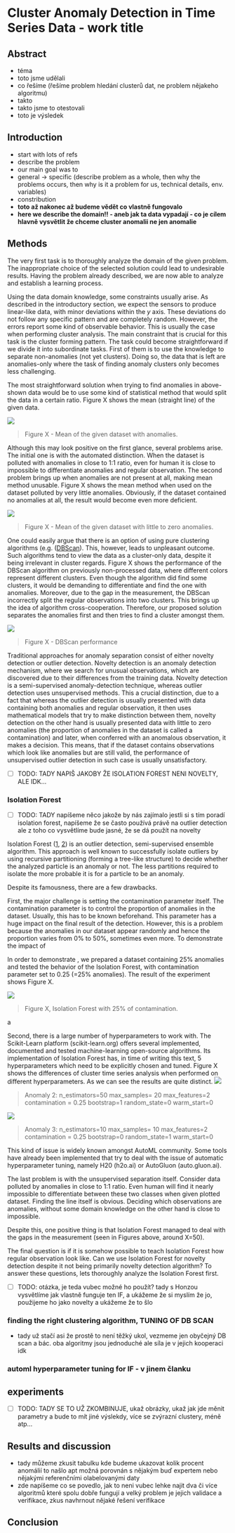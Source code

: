 # Cluster Anomaly Detection in Time Series Data - work title

## Abstract
- téma
- toto jsme udělali
- co řešíme (řešíme problem hledání clusterů dat, ne problem nějakeho algoritmu)
- takto
- takto jsme to otestovali
- toto je výsledek
## Introduction
- start with lots of refs
- describe the problem
- our main goal was to
- general -> specific (describe problem as a whole, then why the problems occurs, then why is it a problem for us, technical details, env. variables)
- constribution
- **toto až nakonec až budeme vědět co vlastně fungovalo**
- **here we describe the domain!! - aneb jak ta data vypadají - co je cílem hlavně vysvětlit že chceme cluster anomalii ne jen anomalie**
 

## Methods

The very first task is to thoroughly analyze the domain of the given problem.
The inappropriate choice of the selected solution could lead to undesirable results.
Having the problem already described, we are now able to analyze and establish a learning process. 

Using the data domain knowledge, some constraints usually arise.
As described in the introductory section, we expect the sensors to produce linear-like data, with minor deviations within the *y* axis.
These deviations do not follow any specific pattern and are completely random.
However, the errors report some kind of observable behavior.
This is usually the case when performing cluster analysis.
The main constraint that is crucial for this task is the cluster forming pattern.
The task could become straightforward if we divide it into subordinate tasks.
First of them is to use the knowledge to separate non-anomalies (not yet clusters).
Doing so, the data that is left are anomalies-only where the task of finding anomaly clusters only becomes less challenging. 

The most straightforward solution when trying to find anomalies in above-shown data would be to use some kind of statistical method that would split the data in a certain ratio.
Figure X shows the mean (straight line) of the given data. 

![](https://raw.githubusercontent.com/chazzka/clanekcluster/master/code/figures/mean_great_colored.svg) 
> Figure X - Mean of the given dataset with anomalies.

Although this may look positive on the first glance, several problems arise.
The initial one is with the automated distinction.
When the dataset is polluted with anomalies in close to 1:1 ratio, even for human it is close to impossible to differentiate anomalies and regular observation.
The second problem brings up when anomalies are not present at all, making mean method unusable.
Figure X shows the mean method when used on the dataset polluted by very little anomalies.
Obviously, if the dataset contained no anomalies at all, the result would become even more deficient.

![](https://raw.githubusercontent.com/chazzka/clanekcluster/master/code/figures/mean_wrong_colored.svg) 
> Figure X - Mean of the given dataset with little to zero anomalies.



One could easily argue that there is an option of using pure clustering algorithms (e.g. ([DBScan](doi/10.5555/3001460.3001507)).
This, however, leads to unpleasant outcome.
Such algorithms tend to view the data as a cluster-only data, despite it being irrelevant in cluster regards.
Figure X shows the performance of the DBScan algorithm on previously non-processed data, where different colors represent different clusters.
Even though the algorithm did find some clusters, it would be demanding to differentiate and find the one with anomalies.
Moreover, due to the gap in the measurement, the DBScan incorrectly split the regular observations into two clusters.
This brings up the idea of algorithm cross-cooperation.
Therefore, our proposed solution separates the anomalies first and then tries to find a cluster amongst them.

![](https://raw.githubusercontent.com/chazzka/clanekcluster/master/code/figures/DBScanGap.svg) 
> Figure X - DBScan performance

Traditional approaches for anomaly separation consist of either novelty detection or outlier detection.
Novelty detection is an anomaly detection mechanism, where we search for unusual observations, which are discovered due to their differences from the training data.
Novelty detection is a semi-supervised anomaly-detection technique, whereas outlier detection uses unsupervised methods.
This a crucial distinction, due to a fact that whereas the outlier detection is usually presented with data containing both anomalies and regular observation, it then uses mathematical models that try to make distinction between them, novelty detection on the other hand is usually presented data with little to zero anomalies (the proportion of anomalies in the dataset is called a contamination) and later, when conferred with an anomalous observation, it makes a decision.
This means, that if the dataset contains observations which look like anomalies but are still valid, the performance of unsupervised outlier detection in such case is usually unsatisfactory. 

- [ ] TODO: TADY NAPIŠ JAKOBY ŽE ISOLATION FOREST NENI NOVELTY, ALE IDK...

### Isolation Forest
- [ ] TODO: TADY napíšeme něco jakože by nás zajímalo jestli si s tím poradí isolation forest, napíšeme že se často používá právě na outlier detection ale z toho co vysvětlíme bude jasné, že se dá použít na novelty

Isolation Forest ([1](https://doi.org/10.1016/j.engappai.2022.105730 "article 1"), [2](https://doi.org/10.1016/j.patcog.2023.109334 "article 2")) is an outlier detection, semi-supervised ensemble algorithm. 
This approach is well known to successfully isolate outliers by using recursive partitioning (forming a tree-like structure) to decide whether the analyzed particle is an anomaly or not.
The less partitions required to isolate the more probable it is for a particle to be an anomaly.

Despite its famousness, there are a few drawbacks.

First, the major challenge is setting the contamination parameter itself.
The contamination parameter is to control the proportion of anomalies in the dataset. 
Usually, this has to be known beforehand.
This parameter has a huge impact on the final result of the detection.
However, this is a problem because the anomalies in our dataset appear randomly and hence the proportion varies from 0% to 50%, sometimes even more.
To demonstrate the impact of

In order to demonstrate , we prepared a dataset containing 25% anomalies and tested the behavior of the Isolation Forest, with contamination parameter set to 0.25 (=25% anomalies). 
The result of the experiment shows Figure X.

![](https://raw.githubusercontent.com/chazzka/clanekcluster/08bbb4857eb5ff788c6c2b32c7cd918bcc6519b5/code/figures/isolation1.svg)
> Figure X, Isolation Forest with 25% of contamination.

a

Second, there is a large number of hyperparameters to work with.
The Scikit-Learn platform (scikit-learn.org) offers several implemented, documented and tested machine-learning open-source algorithms.
Its implementation of Isolation Forest has, in time of writing this text, 5 hyperparameters which need to be explicitly chosen and tuned.
Figure X shows the differences of cluster time series analysis when performed on different hyperparameters.
As we can see the results are quite distinct. 
![](https://raw.githubusercontent.com/chazzka/clanekcluster/master/code/figures/isolation2.svg)
> Anomaly 2:
n_estimators=50
max_samples= 20
max_features=2
contamination = 0.25
bootstrap=1
random_state=0
warm_start=0

![](https://raw.githubusercontent.com/chazzka/clanekcluster/master/code/figures/isolation3.svg)

> Anomaly 3: 
n_estimators=10
max_samples= 10
max_features=2
contamination = 0.25
bootstrap=0
random_state=1
warm_start=0 


This kind of issue is widely known amongst AutoML community.
Some tools have already been implemented that try to deal with the issue of automatic hyperparameter tuning, namely H20 (h2o.ai) or AutoGluon (auto.gluon.ai). 

The last problem is with the unsupervised separation itself.
Consider data polluted by anomalies in close to 1:1 ratio.
Even human will find it nearly impossible to differentiate between these two classes when given plotted dataset.
Finding the line itself is obvious.
Deciding which observations are anomalies, without some domain knowledge on the other hand is close to impossible.

Despite this, one positive thing is that Isolation Forest managed to deal with the gaps in the measurement (seen in Figures above, around X=50). 

The final question is if it is somehow possible to teach Isolation Forest how regular observation look like. 
Can we use Isolation Forest for novelty detection despite it not being primarily novelty detection algorithm? 
To answer these questions, lets thoroughly analyze the Isolation Forest first.


- [ ] TODO: otázka, je teda vubec možné ho použít? tady s Honzou vysvětlíme jak vlastně funguje ten IF, a ukážeme že si myslím že jo, použijeme ho jako novelty a ukážeme že to šlo






 
### finding the right clustering algorithm, TUNING OF DB SCAN
- tady už stačí asi že prostě to není těžký ukol, vezmeme jen obyčejný DB scan a bác. oba algoritmy jsou jednoduché ale síla je v jejich kooperaci idk

### automl hyperparameter tuning for IF - v jinem članku

## experiments
- [ ] TODO: TADY SE TO UŽ ZKOMBINUJE, ukaž obrázky, ukaž jak jde měnit parametry a bude to mít jiné výslekdy, více se zvýrazní clustery, méně atp...

## Results and discussion
- tady můžeme zkusit tabulku kde budeme ukazovat kolik procent anomálií to našlo apt možná porovnán s nějakým buď expertem nebo nějakými referenčními olabelovanými daty
- zde napíšeme co se povedlo, jak to neni vubec lehke najit dva či více algoritmů které spolu dobře fungují a velký problem je jejich validace a verifikace, zkus navhrnout nějaké řešení verifikace
## Conclusion




<!--stackedit_data:
eyJoaXN0b3J5IjpbMTc1MjUwMzE4OCwxMzg2NDIxOTI3LDY1Nj
Q1MzUsMTc0NTM5MDczMSwxODgzNzg1NDUwLDY4NzIwODY5Miwx
MTQwNjc5OTYyLC0xNzg5ODQyMjc4LDU5NTY4NzQ1OCwtMTk0MD
gxNjQyMywtMTM0MzEwMTY2OSwtMTE5ODcyOTQwMywxNjE0MzIz
MzMwLC01OTQyODk2MjcsLTYxMzExNjU2NywtODQwODk3MjA4LD
k3NjU0ODQ4LC0xNTMyNTc0NDMyLC05NDk4MDYwMTcsLTE5NDky
NDg4NTFdfQ==
-->
